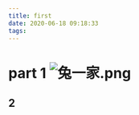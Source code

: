 ```yaml
---
title: first
date: 2020-06-18 09:18:33
tags:
---
```

# part 1 ![兔一家.png](https://i.loli.net/2020/06/18/ovTGus9X5eFK1ml.png)
## 2 